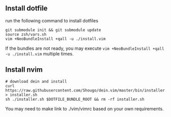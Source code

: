 ## Install dotfile

run the following command to install dotfiles
```
git submodule init && git submodule update
source zsh/vars.sh
vim +NeoBundleInstall +qall -u ./install.vim
```

If the bundles are not ready, you may execute `vim +NeoBundleInstall +qall
-u ./install.vim` multiple times.

## Install nvim
```
# download dein and install
curl https://raw.githubusercontent.com/Shougo/dein.vim/master/bin/installer.sh > installer.sh
sh ./installer.sh $DOTFILE_BUNDLE_ROOT && rm -rf installer.sh
```
You may need to make link to ./vim/vimrc based on your own requirements.
